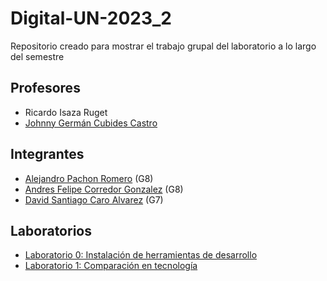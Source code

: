 # Digital-UN-2023_2
Repositorio creado para mostrar el trabajo grupal del laboratorio a lo largo del semestre

## Profesores
- Ricardo Isaza Ruget
- [Johnny Germán Cubides Castro ](https://github.com/johnnycubides)
## Integrantes
- [Alejandro Pachon Romero](https://github.com/alpachonr) (G8)
- [Andres Felipe Corredor Gonzalez](https://github.com/UNacorredorg) (G8)
- [David Santiago Caro Alvarez](https://github.com/zzdavid20zz)  (G7)
## Laboratorios
- [Laboratorio 0: Instalación de herramientas de desarrollo](lab0/README.md)
- [Laboratorio 1: Comparación en tecnología](lab1/README.md)
